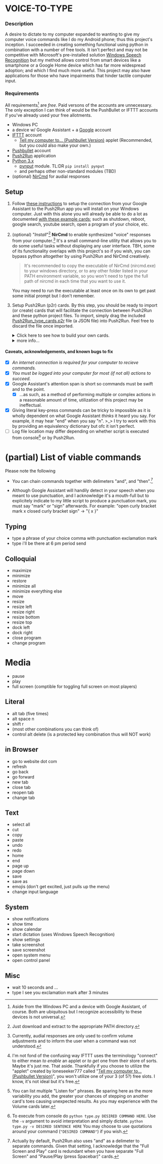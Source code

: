 # VOICE-TO-TYPE
<!--#### Video Demo: [click here](url)-->
### Description

A desire to dictate to my computer expanded to wanting to give my computer voice commands like I do my Android phone; thus this project's inception.
I succeeded in creating something functional using python in combination with a number of free tools.  It isn't perfect and may not be competitive with Microsoft's pre-installed solution [Windows Speech Recognition](https://support.microsoft.com/en-us/windows/windows-speech-recognition-commands-9d25ef36-994d-f367-a81a-a326160128c7) but my method allows control from smart devices like a smartphone or a Google Home device which has far more widespread adoption; and which I find much more useful.  This project may also have applications for those who have impairments that hinder tactile computer input.

### Requirements
All requirements[^1] are *free*.  Paid versons of the accounts are unnecessary.  The only exception I can think of would be the PushBullet or IFTTT accounts if you've already used your free allotments.
- Windows PC
- a device w/ Google Assistant + a [Google](https://www.gmail.com) account
- [IFTTT](https://ifttt.com/) account
  - [Tell my computer to... (Pushbullet Version)](https://ifttt.com/applets/U7MjJfV3) applet (Recommended, but you could also make your own.)
- [Pushbullet](https://www.pushbullet.com/) account
- [Push2Run](https://www.push2run.com/) application
- [Python 3.x](https://www.python.org/downloads/)
  - [pynput](https://pypi.org/project/pynput/) module. TL:DR  `pip install pynput`
  - and perhaps other non-standard modules (TBD)
- (optional) [NirCmd](https://www.nirsoft.net/utils/nircmd.html) for audial responses

## Setup

1. Follow [these instructions](https://www.push2run.com/setup_pushbullet.html) to setup the connection from your Google Assistant to the Push2Run app you will install on your Windows computer.  Just with this alone you will already be able to do a lot as documented [with these example cards](https://push2run.com/examplecards.html); such as shutdown, reboot, google search, youtube search, open a program of your choice, etc.

2. (optional) "_Install_"[^2] **NirCmd** to enable synthesized "voice" responses from your computer.[^3]  It's a small command-line utility that allows you to do some useful tasks without displaying any user interface.  TBH, some of its functionality overlaps with this project's so if you wish, you can bypass python altogether by using Push2Run and NirCmd creatively.

   >It's recommended to copy the executable of NirCmd (nircmd.exe) to your windows directory, or to any other folder listed in your PATH environment variable, so you won't need to type the full path of nircmd in each time that you want to use it.

    You may need to run the executable at least once on its own to get past some initial prompt but I don't remember.

3. Setup Push2Run (p2r) cards.  By this step, you should be ready to import (or create) cards that will facilitate the connection between Push2Run and these python project files.  To import, simply drag the included [Push2Run_type_cards.p2r](Push2Run_type_cards.p2r) file (a JSON file) into Push2Run.  Feel free to discard the file once imported.

    <details><summary>Click here to see how to build your own cards.</summary>
    <p>

    ## __Type__ card
    We'll start with the dictation card.
    With this, you'll be able to tell your computer to **type out** long sentences.
    ![image](https://user-images.githubusercontent.com/71462840/146619077-ebca46e2-0119-4d00-a05d-c976aa0ef4e0.png)


    ## __Command__ card
    Next is the command card.
    With this, you'll be able to tell your computer to **perform** a multitude of physical inputs, either colloquially "minimize" or literally "press alt space n".  See list of examples.  **TODO**
    ![image](https://user-images.githubusercontent.com/71462840/146622849-f7a05af8-faef-4a3b-991c-d41e045781b2.png)

    ## __Volume__ card
    With this card, you'll be able to tell your computer what volume to set.  You can also tell it to mute, un-mute, toggle mute, or even to "shut up".  TBH, I'm still working out the kinks on this one so I did not include a card for volume adjustments in the included p2r file.
    ![image](https://user-images.githubusercontent.com/71462840/146622938-419fec15-63c8-4a9c-a6f7-5e415f2c93ab.png)

    </p>
    </details>

    <details><summary>more info...</summary>
    <p>

    #### A brief Push2Run primer... 
    * You will have setup spoken keyword(s) in IFTTT to indicate to Google Assistant which verbal commands to forward to PushBullet.  Moving forward, in our example scenarios, we will use the [recommended IFTTT applet's](https://ifttt.com/applets/U7MjJfV3) keywords "tell my comptuer to ~" which colloquially just makes sense.[^4]

    * `$` represents your variable.  For example, let's say you've setup your Type card as below with "type $" as one of the entries in the 'Listen for' field...[^5]

       You say: "_tell my comptuer to_ type **it is a lovely day period**"

       type.py will recieve: "**it is a lovely day period**" which it will then format the string nicely and simulate the key presses to type it out on your computer.  "It is a lovely day."
      
    * within the "Listen for" field, the `*` is a throw-away catch-all.  It's only purpose is for matching phrases, not for capturing text.  For example...
    
      You say: "_tell my computer to_ lower the dang volume **to 20 percent**"
    
      Push2Run will match and throw away "lower the dang".
    
      Then capture "**to 20 percent**" and pass it along to [change_audio_volume.py](change_audio_volume.py).

    </p>
    </details>


#### Caveats, acknowledgements, and known bugs to fix
- [x] *An internet connection is required for your computer to recieve commands.*
- [x] *You must be logged into your computer for most (if not all) actions to succeed.*
- [x] Google Assistant's attention span is short so commands must be swift and to the point.
  - [x] ...as such, as a method of performing multiple or complex actions in a reasonable amount of time, utilization of this project may be ineffectual.
- [x] Giving literal key-press commands can be tricky to impossible as it is wholly dependent on what Google Assistant _thinks_ it heard you say.  For example, it may hear "end" when you say "n".  >_>  I try to work with this by providing an equivalency dictionary but ofc it isn't perfect.
- [ ] Log file location may differ depending on whether script is executed from console[^6] or by Push2Run.

# (partial) List of viable commands
Please note the following
* You can chain commands together with delimeters "and", and "then".[^7]
<!-- Actually this isn't working now.  Gotta debug.
* You can also delay commands with "wait|sleep|hold x seconds|minutes|hours".
  * Ex. `tell my computer to wait 30 seconds then press start button`-->
* Although Google Assistant will handily detect in your speech when you meant to use punctuation, and I acknowledge it's a mouth-full but to explicitely indicate to my little script to produce a punctuation mark, you must say "mark" or "sign" afterwards.  For example: "open curly bracket mark x closed curly bracket sign" -> "{ x }"
## Typing
* type a phrase of your choice comma with punctuation exclamation mark
* type i'll  be there at 6 pm period send
## Colloquial
* maximize
* minimize
* restore
* minimize all
* minimize everything else
* move
* resize
* resize left
* resize right
* resize bottom
* resize top
* dock left
* dock right
* close program
* change program
# Media
* pause
* play
* full screen (comptible for toggling full screen on most players)
## Literal
* alt tab (five times)
* alt space n
* shift r
* (most other combinations you can think of)
* control alt delete (is a protected key combination thus will NOT work)
## in Browser
* go to website dot com
* refresh
* go back
* go forward
* new tab
* close tab
* reopen tab
* change tab
## Text
* select all
* cut
* copy
* paste
* undo
* redo
* home
* end
* page up
* page down
* save
* save as
* emojis (don't get excited, just pulls up the menu)
* change input language
## System
* show notifications
* show time
* show calendar
* start dictation (uses Windows Speech Recognition)
* show settings
* take screenshot
* save screenshot
* open system menu
* open control panel
## Misc
* wait 10 seconds and ...
* type I see you exclamation mark after 3 minutes

[^1]: Aside from the Windows PC and a device with Google Assistant, of course.  Both are ubiquitous but I recognize accessibility to these devices is not universal.
[^2]: Just download and extract to the appropriate PATH directory.
[^3]: Currently, audial responses are only used to confirm volume adjustments and to inform the user when a command was not understood.
[^4]: I'm not fond of the confusing way IFTTT uses the terminology "connect" to either mean _to enable_ an applet or _to get_ one from their store of sorts.  Maybe it's just me.  That aside.  Thankfully if you choose to utilize the "applet" created by loneseeker777 called "[Tell my computer to... (Pushbullet Version)](https://ifttt.com/applets/U7MjJfV3)", you won't utilize one of your 3 (of 5?) free slots.  I know, it's not ideal but it's free.
[^5]: You can list multiple "Listen for" phrases.  Be sparing here as the more variability you add, the greater your chances of stepping on another card's toes causing unexpected results.  As you may experience with the Volume cards later.
[^6]: To execute from console do `python type.py DESIRED COMMAND HERE`.  Use the `-v` argument to avoid interpretation and simply dictate.  `python type.py -v DESIRED SENTENCE HERE`  You may choose to use quotations around your command (`"DESIRED COMMAND"`) if you wish.
[^7]: Actually by default, Push2Run also uses "and" as a delimeter to separate commands.  Given that setting, I acknowledge that the "Full Screen and Play" card is redundant when you have separate "Full Screen" and "Pause/Play (press Spacebar)" cards.
